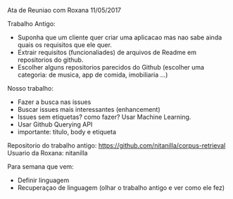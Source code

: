 Ata de Reuniao com Roxana 11/05/2017

Trabalho Antigo:

* Suponha que um cliente quer criar uma aplicacao mas nao sabe ainda quais os requisitos que ele quer.
* Extrair requisitos (funcionaliades) de arquivos de Readme em repositorios do github.
* Escolher alguns repositorios parecidos do Github (escolher uma categoria: de musica, app de comida, imobiliaria ...)

Nosso trabalho:

* Fazer a busca nas issues
* Buscar issues mais interessantes (enhancement)
* Issues sem etiquetas? como fazer? Usar Machine Learning.
* Usar Github Querying API
* importante: titulo, body e etiqueta

Repositorio do trabalho antigo: https://github.com/nitanilla/corpus-retrieval
Usuario da Roxana: nitanilla

Para semana que vem:

* Definir linguagem
* Recuperaçao de linguagem (olhar o trabalho antigo e ver como ele fez)
